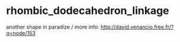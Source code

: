 # rhombic_dodecahedron_linkage
another shape in paradize / more info: http://david.venancio.free.fr/?q=node/153
